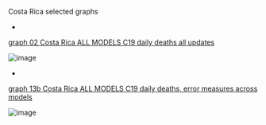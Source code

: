 Costa Rica selected graphs

*

[graph 02 Costa Rica ALL MODELS C19 daily deaths all updates](https://github.com/pourmalek/CovidLongitudinal/blob/main/output/countries/Costa%20Rica/graph%2002%20Costa%20Rica%20ALL%20MODELS%20C19%20daily%20deaths%20all%20updates.pdf)

![image](https://github.com/pourmalek/CovidLongitudinal/assets/30849720/2925edf3-8ecf-4888-b108-658dd1611c96)

*

[graph 13b Costa Rica ALL MODELS C19 daily deaths, error measures across models](https://github.com/pourmalek/CovidLongitudinal/blob/main/output/countries/Costa%20Rica/graph%2013b%20Costa%20Rica%20ALL%20MODELS%20C19%20daily%20deaths%2C%20error%20measures%20across%20models.pdf)

![image](https://github.com/pourmalek/CovidLongitudinal/assets/30849720/bc474b84-63f3-4cfa-8a5e-99f7172a8699)

